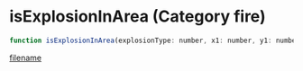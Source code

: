 # isExplosionInArea (Category fire)

```js
function isExplosionInArea(explosionType: number, x1: number, y1: number, z1: number, x2: number, y2: number, z2: number): boolean
```

[filename](isExplosionInArea_m.md ':include')